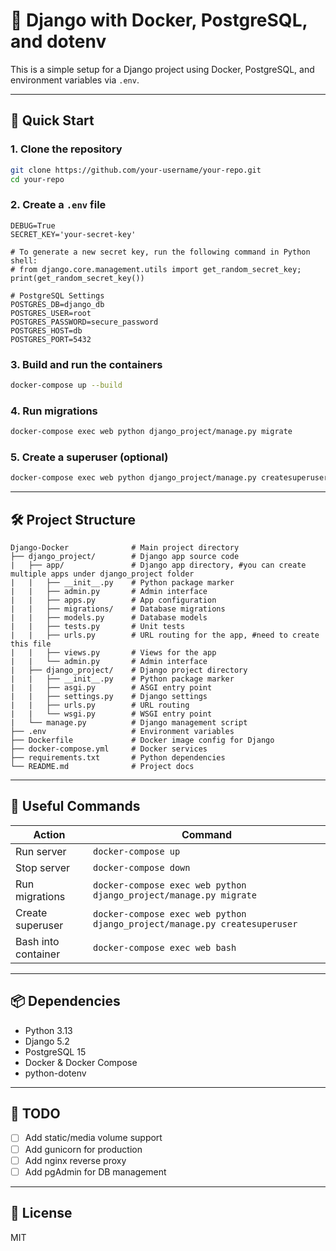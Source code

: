 # 🐳 Django with Docker, PostgreSQL, and dotenv

This is a simple setup for a Django project using Docker, PostgreSQL, and environment variables via `.env`.

---

## 🚀 Quick Start

### 1. Clone the repository
```bash
git clone https://github.com/your-username/your-repo.git
cd your-repo
```

### 2. Create a `.env` file
```env
DEBUG=True
SECRET_KEY='your-secret-key'

# To generate a new secret key, run the following command in Python shell:
# from django.core.management.utils import get_random_secret_key; print(get_random_secret_key())

# PostgreSQL Settings
POSTGRES_DB=django_db
POSTGRES_USER=root
POSTGRES_PASSWORD=secure_password
POSTGRES_HOST=db
POSTGRES_PORT=5432
```

### 3. Build and run the containers
```bash
docker-compose up --build
```

### 4. Run migrations
```bash
docker-compose exec web python django_project/manage.py migrate
```

### 5. Create a superuser (optional)
```bash
docker-compose exec web python django_project/manage.py createsuperuser
```

---

## 🛠 Project Structure

```
Django-Docker              # Main project directory
├── django_project/        # Django app source code
|   ├── app/               # Django app directory, #you can create multiple apps under django_project folder
|   |   ├── __init__.py    # Python package marker
|   |   ├── admin.py       # Admin interface
|   |   ├── apps.py        # App configuration
|   |   ├── migrations/    # Database migrations
|   |   ├── models.py      # Database models
|   |   ├── tests.py       # Unit tests
|   |   ├── urls.py        # URL routing for the app, #need to create this file
|   |   ├── views.py       # Views for the app
|   |   └── admin.py       # Admin interface
|   ├── django_project/    # Django project directory
|   |   ├── __init__.py    # Python package marker
|   |   ├── asgi.py        # ASGI entry point
|   |   ├── settings.py    # Django settings
|   |   ├── urls.py        # URL routing
|   |   └── wsgi.py        # WSGI entry point
|   └── manage.py          # Django management script
├── .env                   # Environment variables
├── Dockerfile             # Docker image config for Django
├── docker-compose.yml     # Docker services
├── requirements.txt       # Python dependencies
└── README.md              # Project docs
```

---

## 🧪 Useful Commands

| Action | Command |
|--------|---------|
| Run server | `docker-compose up` |
| Stop server | `docker-compose down` |
| Run migrations | `docker-compose exec web python django_project/manage.py migrate` |
| Create superuser | `docker-compose exec web python django_project/manage.py createsuperuser` |
| Bash into container | `docker-compose exec web bash` |

---

## 📦 Dependencies

- Python 3.13
- Django 5.2
- PostgreSQL 15
- Docker & Docker Compose
- python-dotenv

---

## 🧹 TODO

- [ ] Add static/media volume support
- [ ] Add gunicorn for production
- [ ] Add nginx reverse proxy
- [ ] Add pgAdmin for DB management

---

## 📄 License

MIT

